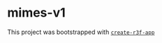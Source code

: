 # mimes-v1

This project was bootstrapped with [`create-r3f-app`](https://github.com/utsuboco/create-r3f-app)